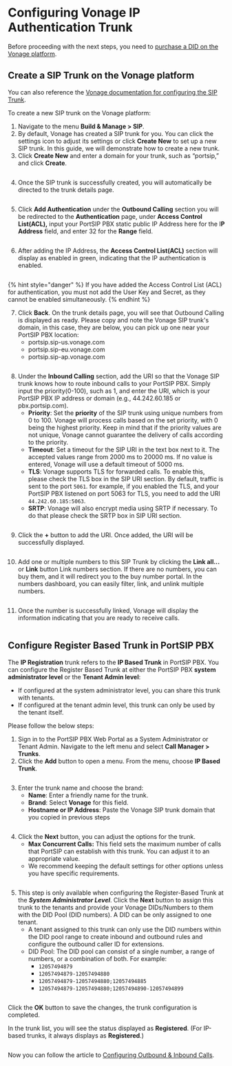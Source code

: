 # Configuring Vonage IP Authentication Trunk

Before proceeding with the next steps, you need to [purchase a DID on the Vonage platform](purchase-a-did-on-vonage-platform.md).

## Create a SIP Trunk on the Vonage platform

You can also reference the [Vonage documentation for configuring the SIP Trunk](https://developer.vonage.com/en/sip/sip-dashboard?source=sip).

To create a new SIP trunk on the Vonage platform:

1. Navigate to the menu **Build & Manage > SIP**.&#x20;
2. By default, Vonage has created a SIP trunk for you. You can click the settings icon to adjust its settings or click **Create New** to set up a new SIP trunk. In this guide, we will demonstrate how to create a new trunk.
3. Click **Create New** and enter a domain for your trunk, such as “portsip,” and click **Create**.

<figure><img src="../../.gitbook/assets/vonage-fig10.png" alt=""><figcaption></figcaption></figure>

4. Once the SIP trunk is successfully created, you will automatically be directed to the trunk details page.

<figure><img src="../../.gitbook/assets/vonage-fig11.png" alt=""><figcaption></figcaption></figure>

5. Click **Add Authentication** under the **Outbound Calling** section you will be redirected to the **Authentication** page, under **Access Control List(ACL),** input your PortSIP PBX static public IP Address here for the I**P Address** field, and enter 32 for the **Range** field.&#x20;

<figure><img src="../../.gitbook/assets/vonage-fig23.png" alt=""><figcaption></figcaption></figure>

6. After adding the IP Address, the **Access Control List(ACL)** section will display as enabled in green, indicating that the IP authentication is enabled.&#x20;

<figure><img src="../../.gitbook/assets/vonage-fig24.png" alt=""><figcaption></figcaption></figure>

{% hint style="danger" %}
If you have added the Access Control List (ACL) for authentication, you must not add the User Key and Secret, as they cannot be enabled simultaneously.
{% endhint %}

7. Click **Back**. On the trunk details page, you will see that Outbound Calling is displayed as ready. Please copy and note the Vonage SIP trunk's domain, in this case, they are below, you can pick up one near your PortSIP PBX location:
   * portsip.sip-us.vonage.com
   * portsip.sip-eu.vonage.com
   * portsip.sip-ap.vonage.com

<figure><img src="../../.gitbook/assets/vonage-fig25.png" alt=""><figcaption></figcaption></figure>

8. Under the **Inbound Calling** section, add the URI so that the Vonage SIP trunk knows how to route inbound calls to your PortSIP PBX. Simply input the priority(0-100), such as 1, and enter the URI, which is your PortSIP PBX IP address or domain (e.g., 44.242.60.185 or pbx.portsip.com).
   * **Priority**: Set the **priority** of the SIP trunk using unique numbers from 0 to 100. Vonage will process calls based on the set priority, with 0 being the highest priority. Keep in mind that if the priority values are not unique, Vonage cannot guarantee the delivery of calls according to the priority.
   * **Timeout**: Set a timeout for the SIP URI in the text box next to it. The accepted values range from 2000 ms to 20000 ms. If no value is entered, Vonage will use a default timeout of 5000 ms.
   * **TLS**: Vonage supports TLS for forwarded calls. To enable this, please check the TLS box in the SIP URI section. By default, traffic is sent to the port `5061`. for example, if you enabled the TLS, and your PortSIP PBX listened on port 5063 for TLS, you need to add the URI `44.242.60.185:5063`.
   * **SRTP**: Vonage will also encrypt media using SRTP if necessary. To do that please check the SRTP box in SIP URI section.

<figure><img src="../../.gitbook/assets/vonage-fig15.png" alt=""><figcaption></figcaption></figure>

9. Click the **+** button to add the URI. Once added, the URI will be successfully displayed.

<figure><img src="../../.gitbook/assets/vonage-fig16.png" alt=""><figcaption></figcaption></figure>

10. Add one or multiple numbers to this SIP Trunk by clicking the **Link all...** or **Link** button Link numbers section. If there are no numbers, you can buy them, and it will redirect you to the buy number portal. In the numbers dashboard, you can easily filter, link, and unlink multiple numbers.

<figure><img src="../../.gitbook/assets/vonage-fig17.png" alt=""><figcaption></figcaption></figure>

11. Once the number is successfully linked, Vonage will display the information indicating that you are ready to receive calls.

<figure><img src="../../.gitbook/assets/vonage-fig18.png" alt=""><figcaption></figcaption></figure>

## Configure Register Based Trunk in PortSIP PBX

The **IP Registration** trunk refers to the **IP Based Trunk** in PortSIP PBX. You can configure the Register Based Trunk at either the PortSIP PBX **system administrator level** or the **Tenant Admin level**:

* If configured at the system administrator level, you can share this trunk with tenants.
* If configured at the tenant admin level, this trunk can only be used by the tenant itself.

Please follow the below steps:

1. Sign in to the PortSIP PBX Web Portal as a System Administrator or Tenant Admin. Navigate to the left menu and select **Call Manager > Trunks**.&#x20;
2. Click the **Add** button to open a menu. From the menu, choose **IP Based Trunk**.

<figure><img src="../../.gitbook/assets/add-ip-trunk.png" alt=""><figcaption></figcaption></figure>

3. Enter the trunk name and choose the brand:
   * **Name**: Enter a friendly name for the trunk.
   * **Brand**: Select **Vonage** for this field.
   * **Hostname or IP Address**: Paste the Vonage SIP trunk domain that you copied in previous steps

<figure><img src="../../.gitbook/assets/vonage-fig26.png" alt=""><figcaption></figcaption></figure>

4. Click the **Next** button, you can adjust the options for the trunk.
   * &#x20;**Max Concurrent Calls:** This field sets the maximum number of calls that PortSIP can establish with this trunk. You can adjust it to an appropriate value.
   * We recommend keeping the default settings for other options unless you have specific requirements.

<figure><img src="../../.gitbook/assets/registration-trunk-options.png" alt=""><figcaption></figcaption></figure>

5. This step is only available when configuring the Register-Based Trunk at the _**System Administrator Level**_. Click the **Next** button to assign this trunk to the tenants and provide your Vonage DIDs/Numbers to them with the DID Pool (DID numbers).  A DID can be only assigned to one tenant.
   * A tenant assigned to this trunk can only use the DID numbers within the DID pool range to create inbound and outbound rules and configure the outbound caller ID for extensions.
   * DID Pool: The DID pool can consist of a single number, a range of numbers, or a combination of both. For example:
     * `12057494879`
     * `12057494879-12057494880`
     * `12057494879-12057494880;12057494885`&#x20;
     * `12057494879-12057494880;12057494890-12057494899`

<figure><img src="../../.gitbook/assets/vonage-fig21.png" alt=""><figcaption></figcaption></figure>

Click the **OK** button to save the changes, the trunk configuration is completed.

In the trunk list, you will see the status displayed as **Registered**. (For IP-based trunks, it always displays as **Registered**.)

<figure><img src="../../.gitbook/assets/vonage-fig22.png" alt=""><figcaption></figcaption></figure>

Now you can follow the article to [Configuring Outbound & Inbound Calls](configuring-outbound-and-inbound-calls.md).

